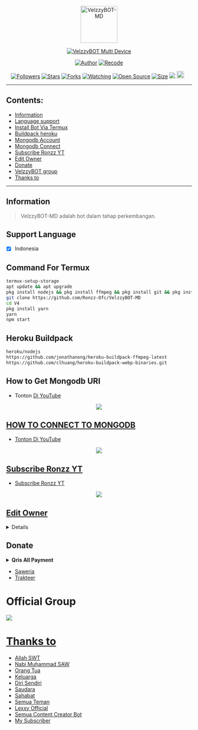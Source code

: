 <p align="center">
<img src="https://telegra.ph/file/62959c0b5f5cd28188577.png" alt="VelzzyBOT-MD" width="100"/>


</p>
<p align="center">
<a href="#"><img title="VelzzyBOT Multi Device" src="https://img.shields.io/badge/VelzzyBOT Multi Device-green?colorA=%23ff0000&colorB=%23017e40&style=for-the-badge"></a>
</p>
<p align="center">
<a href="https://youtube.com/channel/UCLd-bhT8Dqq9PjGc6bWUVyg"><img title="Author" src="https://img.shields.io/badge/Author-Lexxy Official-red.svg?style=for-the-badge&logo=youtube"></a>
<a href="https://youtube.com/c/RonzzYT"><img title="Recode" src="https://img.shields.io/badge/Recode-Ronzz YT-red.svg?style=for-the-badge&logo=youtube"></a>
</p>
<p align="center">
<a href="https://github.com/Ronzz-Ofc/followers"><img title="Followers" src="https://img.shields.io/github/followers/Ronzz-Ofc?color=red&style=flat-square"></a>
<a href="https://github.com/Ronzz-Ofc/VelzzyBOT-MD/stargazers/"><img title="Stars" src="https://img.shields.io/github/stars/Ronzz-Ofc/VelzzyBOT-MD?color=blue&style=flat-square"></a>
<a href="https://github.com/Ronzz-Ofc/VelzzyBOT-MD/network/members"><img title="Forks" src="https://img.shields.io/github/forks/Ronzz-Ofc/VelzzyBOT-MD?color=red&style=flat-square"></a>
<a href="https://github.com/Ronzz-Ofc/VelzzyBOT-MD/watchers"><img title="Watching" src="https://img.shields.io/github/watchers/Ronzz-Ofc/VelzzyBOT-MD?label=Watchers&color=blue&style=flat-square"></a>
<a href="https://github.com/Ronzz-Ofc/VelzzyBOT-MD"><img title="Open Source" src="https://badges.frapsoft.com/os/v2/open-source.svg?v=103"></a>
<a href="https://github.com/Ronzz-Ofc/VelzzyBOT-MD/"><img title="Size" src="https://img.shields.io/github/repo-size/Ronzz-Ofc/VelzzyBOT-MD?style=flat-square&color=green"></a>
<a href="https://hits.seeyoufarm.com"><img src="https://hits.seeyoufarm.com/api/count/incr/badge.svg?url=https%3A%2F%2Fgithub.com%2FRonzz-Ofc%2FVelzzyBOT-MD&count_bg=%2379C83D&title_bg=%23555555&icon=probot.svg&icon_color=%2300FF6D&title=hits&edge_flat=false"/></a>
<a href="https://github.com/Ronzz-Ofc/VelzzyBOT-MD/graphs/commit-activity"><img height="20" src="https://img.shields.io/badge/Maintained%3F-yes-green.svg"></a>&nbsp;&nbsp;
</p>
</div>

---

## Contents:
- [Information](#information)
- [Language support](#support-language)
- [Install Bot Via Termux](#command-for-termux)
- [Buildpack heroku](#heroku-buildpack)
- [Mongodb Account](#how-to-get-mongodb-uri)
- [Mongodb Connect](#how-to-connect-to-mongodb)
- [Subscribe Ronzz YT](#subscribe-ronzz-yt)
- [Edit Owner](#edit-owner)
- [Donate](#donate)
- [VelzzyBOT group](#official-group)
- [Thanks to](#thanks-to)

---

## Information
> VelzzyBOT-MD adalah bot dalam tahap perkembangan.

## Support Language

- [x] Indonesia

## Command For Termux
```bash
termux-setup-storage
apt update && apt upgrade
pkg install nodejs && pkg install ffmpeg && pkg install git && pkg install libwep && pkg install imagemagick
git clone https://github.com/Ronzz-Ofc/VelzzyBOT-MD
cd V4
pkg install yarn
yarn
npm start
```

## Heroku Buildpack
```bash
heroku/nodejs
https://github.com/jonathanong/heroku-buildpack-ffmpeg-latest
https://github.com/clhuang/heroku-buildpack-webp-binaries.git
```

## How to Get Mongodb URI

- Tonton [Di YouTube](https://youtu.be/M8H9S3djxTg)

<p align="center">
<a href="https://youtu.be/M8H9S3djxTg"><img src="https://telegra.ph/file/682c1315ff9a43bb1a724.jpg" />
</p>

## HOW TO CONNECT TO MONGODB

- [Tonton Di YouTube](https://youtu.be/lBEExh-09D8)

<p align="center">
<a href="https://youtu.be/lBEExh-09D8"><img src="https://telegra.ph/file/4464e566d6c578e1f94cd.jpg" />
</p>

## Subscribe Ronzz YT
- [Subscribe Ronzz YT](https://telegra.ph/file/3733c78e0c48ddaa172ed.jpg)

<p align="center">
<a href="https://youtube.com/c/RonzzYT"><img src="https://telegra.ph/file/3733c78e0c48ddaa172ed.jpg" />
</p>

## Edit Owner 

<details>
    <summary> <b>Edit Owner Config.json</b></summary><br/>

```ts
{
  "contactOwner": "628817839722",
  "ownerNumber": ["628817839722@s.whatsapp.net"],
  "botName": "VelzzyBOT-MDོ",
  "ownerName": "RonzzOfcོ",
  "pathimg": "./temp/logo.jpg",
  "footer": "VelzzyBOT-MDོ © RonzzOfcོ",
  "apikey": "c34aebf5f6314445fae014b8bcc3cec9f8327d96d5b429f0e0570d152c4207bf",
  "payment": {
    "gopay": {
      "nomer": "08817839722",
      "atas_nama": "Ronzz Ofc"
    },
    "dana": {
      "nomer": "628817839722",
      "atas_nama": "Ronzz YT"
    }
  }
}
```

</details>

## Donate
<details>
<summary> <b>Qris All Payment</b></summary><br/>
<img src="https://telegra.ph/file/3c485ff201d9337be14ef.jpg" />
</details>

- [Saweria](https://saweria.co/RonzzYT)
- [Trakteer](https://trakteer.id/ronzz-yt-ka99x)

# Official Group
<a href="https://chat.whatsapp.com/Eamzpgum2MXFUch9TBx75M"><img src="https://img.shields.io/badge/VelzzyBOT-MD-25D366?style=for-the-badge&logo=whatsapp&logoColor=white" />

# Thanks to
- Allah SWT
- Nabi Muhammad SAW
- Orang Tua
- Keluarga
- Diri Sendiri
- Saudara
- Sahabat
- Semua Teman
- Lexxy Official
- Semua Content Creator Bot
- My Subscriber

